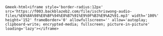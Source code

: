 `Gmeek-html<iframe style='border-radius:12px' src='https://f003.backblazeb2.com/file/ischriswong-audio-files/%E6%8A%98%E8%BF%94%E8%B7%91%E9%9F%B3%E9%A2%91.mp3' width='100%' height='152' frameBorder='0' allowfullscreen='' allow='autoplay; clipboard-write; encrypted-media; fullscreen; picture-in-picture' loading='lazy'></iframe>`